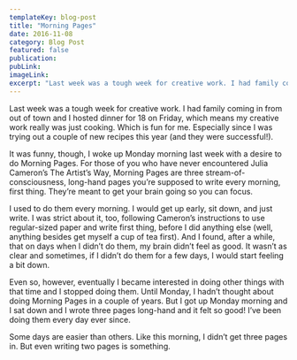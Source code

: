 ```yaml
---
templateKey: blog-post
title: "Morning Pages"
date: 2016-11-08
category: Blog Post
featured: false
publication:
pubLink:
imageLink:
excerpt: "Last week was a tough week for creative work. I had family coming in from out of town and I hosted dinner for 18 on Friday, which means my creative work really was just cooking. Which is fun for me. Especially since I was trying out a couple of new recipes this year (and they were successful!)."
---
```

Last week was a tough week for creative work. I had family coming in from out of town and I hosted dinner for 18 on Friday, which means my creative work really was just cooking. Which is fun for me. Especially since I was trying out a couple of new recipes this year (and they were successful!).

It was funny, though, I woke up Monday morning last week with a desire to do Morning Pages. For those of you who have never encountered Julia Cameron’s The Artist’s Way, Morning Pages are three stream-of-consciousness, long-hand pages you’re supposed to write every morning, first thing. They’re meant to get your brain going so you can focus.

I used to do them every morning. I would get up early, sit down, and just write. I was strict about it, too, following Cameron’s instructions to use regular-sized paper and write first thing, before I did anything else (well, anything besides get myself a cup of tea first). And I found, after a while, that on days when I didn’t do them, my brain didn’t feel as good. It wasn’t as clear and sometimes, if I didn’t do them for a few days, I would start feeling a bit down.

Even so, however, eventually I became interested in doing other things with that time and I stopped doing them. Until Monday, I hadn’t thought about doing Morning Pages in a couple of years. But I got up Monday morning and I sat down and I wrote three pages long-hand and it felt so good! I’ve been doing them every day ever since.

Some days are easier than others. Like this morning, I didn’t get three pages in. But even writing two pages is something.
